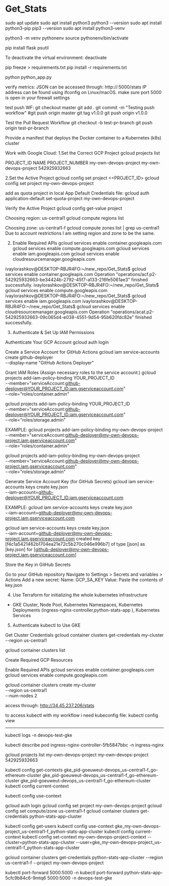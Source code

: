 # Get_Stats

sudo apt update
sudo apt install python3
python3 --version
sudo apt install python3-pip
pip3 --version
sudo apt install python3-venv

python3 -m venv pythonenv
source pythonenv/bin/activate

pip install flask psutil

To deactivate the virtual environment:
deactivate

pip freeze > requirements.txt
pip install -r requirements.txt

python python_app.py 

verify metrics:
JSON can be accessed through: http://<your-local-IP>:5000/stats
IP address can be found using ifconfig on Linux/macOS.
make sure port 5000 is open in your firewall settings


test push WF:
git checkout master
git add .
git commit -m "Testing push workflow"
#git push origin master
git tag v1.0.0
git push origin v1.0.0


Test the Pull Request Workflow 
git checkout -b test-pr-branch
git push origin test-pr-branch


Provide a manifest that deploys the Docker container to a Kubernetes (k8s) cluster

Work with Google Cloud:
1.Set the Correct GCP Project
gcloud projects list

PROJECT_ID             NAME                   PROJECT_NUMBER
my-own-devops-project  my-own-devops-project  542925932663

2.Set the Active Project
gcloud config set project <<PROJECT_ID>
gcloud config set project my-own-devops-project

add as quota project in local App Default Credentials file:
gcloud auth application-default set-quota-project my-own-devops-project

Verify the Active Project
gcloud config get-value project

Choosing region: us-central1
gcloud compute regions list

Choosing zone: us-central1-f
gcloud compute zones list | grep us-central1
Due to account restrictions I am setting region and zone to be the same.



2. Enable Required APIs
gcloud services enable container.googleapis.com
gcloud services enable compute.googleapis.com
gcloud services enable iam.googleapis.com
gcloud services enable cloudresourcemanager.googleapis.com

ivaylorashkov@DESKTOP-RBJR4FO:~/new_repo/Get_Stats$ gcloud services enable container.googleapis.com
Operation "operations/acf.p2-542925932663-be34424b-2792-45f7-a133-216fe5061ae3" finished successfully.
ivaylorashkov@DESKTOP-RBJR4FO:~/new_repo/Get_Stats$ gcloud services enable compute.googleapis.com
ivaylorashkov@DESKTOP-RBJR4FO:~/new_repo/Get_Stats$ gcloud services enable iam.googleapis.com
ivaylorashkov@DESKTOP-RBJR4FO:~/new_repo/Get_Stats$ gcloud services enable cloudresourcemanager.googleapis.com
Operation "operations/acat.p2-542925932663-09c065d4-e038-4551-9d54-95b620fdc82e" finished successfully.

3. Authenticate & Set Up IAM Permissions

Authenticate Your GCP Account
gcloud auth login

Create a Service Account for GitHub Actions
gcloud iam service-accounts create github-deployer \
  --display-name "GitHub Actions Deployer"


Grant IAM Roles (Assign necessary roles to the service account:)
gcloud projects add-iam-policy-binding YOUR_PROJECT_ID \
  --member="serviceAccount:github-deployer@YOUR_PROJECT_ID.iam.gserviceaccount.com" \
  --role="roles/container.admin"

gcloud projects add-iam-policy-binding YOUR_PROJECT_ID \
  --member="serviceAccount:github-deployer@YOUR_PROJECT_ID.iam.gserviceaccount.com" \
  --role="roles/storage.admin"

EXAMPLE:
gcloud projects add-iam-policy-binding my-own-devops-project \
  --member="serviceAccount:github-deployer@my-own-devops-project.iam.gserviceaccount.com" \
  --role="roles/container.admin"

gcloud projects add-iam-policy-binding my-own-devops-project \
  --member="serviceAccount:github-deployer@my-own-devops-project.iam.gserviceaccount.com" \
  --role="roles/storage.admin"

Generate Service Account Key (for GitHub Secrets)
gcloud iam service-accounts keys create key.json \
  --iam-account=github-deployer@YOUR_PROJECT_ID.iam.gserviceaccount.com

EXAMPLE:
gcloud iam service-accounts keys create key.json \
  --iam-account=github-deployer@my-own-devops-project.iam.gserviceaccount.com

gcloud iam service-accounts keys create key.json \
  --iam-account=github-deployer@my-own-devops-project.iam.gserviceaccount.com
created key [f4c1a5421462b1704ea21e72c5b270c046e996b7] of type [json] as [key.json] for [github-deployer@my-own-devops-project.iam.gserviceaccount.com]

Store the Key in GitHub Secrets

Go to your GitHub repository
Navigate to Settings > Secrets and variables > Actions
Add a new secret:
Name: GCP_SA_KEY
Value: Paste the contents of key.json

4. Use Terraform for initializing the whole kubernetes infrastructure
- GKE Cluster, Node Pool, Kubernetes Namespaces, Kubernetes Deployments (ingress-nginx-controller,python-stats-app ), Kubernetes Services

5. Authenticate kubectl to Use GKE

Get Cluster Credentials
gcloud container clusters get-credentials my-cluster --region us-central1

gcloud container clusters list



Create Required GCP Resources

Enable Required APIs
gcloud services enable container.googleapis.com
gcloud services enable compute.googleapis.com

gcloud container clusters create my-cluster \
  --region us-central1 \
  --num-nodes 2

access through: http://34.45.237.206/stats


to access kubectl with my workflow i need kubeconfig file:
kubectl config view











----------------------------------------------




kubectl logs <pod-name> -n devops-test-gke


kubectl describe pod ingress-nginx-controller-5fb5847bbc -n ingress-nginx

gcloud projects list
my-own-devops-project  my-own-devops-project  542925932663

kubectl config get-contexts
gke_pid-goeuweut-devops_us-central1-f_go-ethereum-cluster   gke_pid-goeuweut-devops_us-central1-f_go-ethereum-cluster   gke_pid-goeuweut-devops_us-central1-f_go-ethereum-cluster   
kubectl config current-context

kubectl config use-context <context-name>

gcloud auth login
gcloud config set project my-own-devops-project
gcloud config set compute/zone us-central1-f
gcloud container clusters get-credentials python-stats-app-cluster

kubectl config get-users
kubectl config use-context gke_my-own-devops-project_us-central1-f_python-stats-app-cluster
kubectl config current-context
kubectl config set-context my-own-devops-project-context --cluster=python-stats-app-cluster --user=gke_my-own-devops-project_us-central1-f_python-stats-app-cluster

gcloud container clusters get-credentials python-stats-app-cluster --region us-central1-f --project my-own-devops-project


kubectl port-forward <pod-name> 5000:5000 -n <namespace>
kubectl port-forward python-stats-app-5cfc9b84c6-9mtq6	5000:5000 -n devops-test-gke